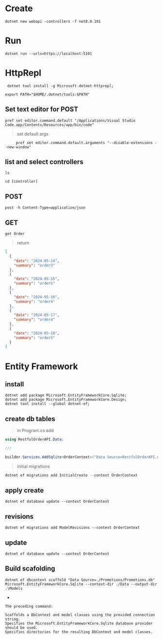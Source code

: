 # Create

```shell
dotnet new webapi -controllers -f net8.0.101
```

# Run

```shell
dotnet run --urls=https://localhost:5101
```

# HttpRepl

```shell
 dotnet tool install -g Microsoft.dotnet-httprepl;
```

```shell
export PATH="$HOME/.dotnet/tools:$PATH"
```

## Set text editor for POST

```shell
pref set editor.command.default "/Applications/Visual Studio Code.app/Contents/Resources/app/bin/code"
```

> set default args

   ```shell
        pref set editor.command.default.arguments "--disable-extensions --new-window"
   ```

## list and select controllers

```shell
ls
```

```shell
cd [controller]
```

## POST

```shell
post -h Content-Type=application/json
```

## GET

```shell
get Order
```

> return

```json
[
  {
    "date": "2024-05-14",
    "summary": "order3"
  },
  {
    "date": "2024-05-15",
    "summary": "order5"
  },
  {
    "date": "2024-05-16",
    "summary": "order4"
  },
  {
    "date": "2024-05-17",
    "summary": "order4"
  },
  {
    "date": "2024-05-18",
    "summary": "order5"
  }
]
```

# Entity Framework

## install

```shell
dotnet add package Microsoft.EntityFrameworkCore.Sqlite;
dotnet add package Microsoft.EntityFrameworkCore.Design;
dotnet tool install --global dotnet-ef;
```

## create db tables

> in Program.cs add

```csharp
using RestfulOrderAPI.Data;

///

builder.Services.AddSqlite<OrderContext>("Data Source=RestfulOrderAPI.db");
```

> initial migrations

```csharp
dotnet ef migrations add InitialCreate --context OrderContext
```

## apply create

```shell
dotnet ef database update --context OrderContext
```

## revisions

```shell
dotnet ef migrations add ModelRevisions --context OrderContext
```

## update

```shell
dotnet ef database update --context OrderContext
```

## Build scafolding

```shell
dotnet ef dbcontext scaffold "Data Source=./Promotions/Promotions.db" Microsoft.EntityFrameworkCore.Sqlite --context-dir ./Data --output-dir .\Models
```

-

```
The preceding command:

Scaffolds a DbContext and model classes using the provided connection string.
Specifies the Microsoft.EntityFrameworkCore.Sqlite database provider should be used.
Specifies directories for the resulting DbContext and model classes.
```